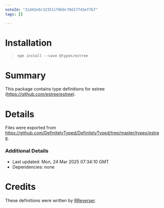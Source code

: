 ```yaml
---
noteId: "31d42e9c323511f0b9c70d17743ef7b7"
tags: []

---
```


# Installation
> `npm install --save @types/estree`

# Summary
This package contains type definitions for estree (https://github.com/estree/estree).

# Details
Files were exported from https://github.com/DefinitelyTyped/DefinitelyTyped/tree/master/types/estree.

### Additional Details
 * Last updated: Mon, 24 Mar 2025 07:34:10 GMT
 * Dependencies: none

# Credits
These definitions were written by [RReverser](https://github.com/RReverser).
